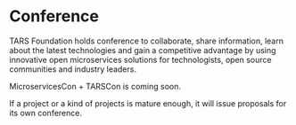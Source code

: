 # Conference

TARS Foundation holds conference to collaborate, share information, learn about the latest technologies and gain a competitive advantage by using innovative open microservices solutions for technologists, open source communities and industry leaders.

MicroservicesCon + TARSCon is coming soon.

If a project or a kind of projects is mature enough, it will issue proposals for its own conference.

